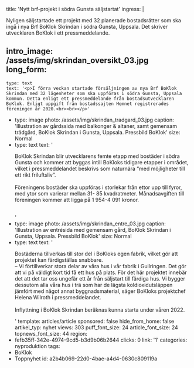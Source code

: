 title: 'Nytt brf-projekt i södra Gunsta säljstartat'
ingress: |
  <p>Nyligen säljstartade ett projekt med 32 planerade bostadsrätter som ska ingå i nya Brf BoKlok Skrindan i södra Gunsta, Uppsala. Det skriver utvecklaren BoKlok i ett pressmeddelande.
  </p>
  
intro_image: /assets/img/skrindan_oversikt_03.jpg
long_form:
  -
    type: text
    text: '<p>I förra veckan startade försäljningen av nya Brf BoKlok Skrindan med 32 lägenheter som ska uppföras i södra Gunsta, Uppsala kommun. Detta enligt ett pressmeddelande från bostadsutvecklaren BoKlok. Enligt uppgift från bostadssajten Hemnet registrerades föreningen år 2020.<br><br></p>'
  -
    type: image
    photo: /assets/img/skrindan_tradgard_03.jpg
    caption: 'Illustration av gårdssida med balkonger & altaner, samt gemensam trädgård, BoKlok Skrindan i Gunsta, Uppsala. Pressbild BoKlok'
    size: Normal
  -
    type: text
    text: '<p>BoKlok Skrindan blir utvecklarens femte etapp med bostäder i södra Gunsta och kommer att byggas intill BoKloks tidigare etapper i området, vilket i pressmeddelandet beskrivs som naturnära “med möjligheter till ett rikt friluftsliv”.<br><br>Föreningens bostäder ska uppföras i storlekar från ettor upp till fyror, med ytor som varierar mellan 31- 85 kvadratmeter. Månadsavgiften till föreningen kommer att ligga på 1 954-4 091 kronor.<br><br></p>'
  -
    type: image
    photo: /assets/img/skrindan_entre_03.jpg
    caption: 'Illustration av entrésida med gemensam gård, BoKlok Skrindan i Gunsta, Uppsala. Pressbild BoKlok'
    size: Normal
  -
    type: text
    text: '<p>Bostäderna tillverkas till stor del i BoKloks egen fabrik, vilket gör att projektet kan färdigställas snabbare. <br>– Vi förtillverkar stora delar av våra hus i vår fabrik i Gullringen. Det gör att vi på väldigt kort tid få ett hus på plats. För det här projektet innebär det att det tar oss ungefär ett år från säljstart till färdiga hus. Vi bygger dessutom alla våra hus i trä som har de lägsta koldioxidutsläppen jämfört med något annat byggnadsmaterial, säger BoKloks projektchef Helena Wilroth i pressmeddelandet.<br><br>Inflyttning i BoKlok Skrindan beräknas kunna starta under våren 2022.</p>'
template: articles/article
sponsored: false
hide_from_home: false
artikel_typ: nyhet
views: 303
puff_font_size: 24
article_font_size: 24
topnews_font_size: 44
region:
  - fefb35ff-342e-4974-9cd5-b3d9b06b2644
clicks: 0
link: '1'
categories: nyproduktion
tags:
  - BoKlok
  - Toppnyhet
id: a2b4b069-22d0-4bae-a4d4-0630c809119a
